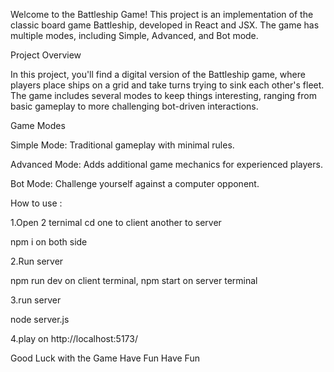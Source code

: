 Welcome to the Battleship Game! This project is an implementation of the classic board game Battleship, developed in React and JSX. The game has multiple modes, including Simple, Advanced, and Bot mode.

<p> Project Overview </p>
In this project, you'll find a digital version of the Battleship game, where players place ships on a grid and take turns trying to sink each other's fleet. The game includes several modes to keep things interesting, ranging from basic gameplay to more challenging bot-driven interactions.

<p></p>
<p>Game Modes</p>
<p>Simple Mode: Traditional gameplay with minimal rules.</p>
<p>Advanced Mode: Adds additional game mechanics for experienced players.</p>
<p>Bot Mode: Challenge yourself against a computer opponent.</p>



How to use :

<p>1.Open 2 ternimal cd one to client another to server</p>
<p> npm i on both side</p>

<p>2.Run server</p>
<p> npm run dev on client terminal, npm start on server terminal </p>

<p>3.run server</p>
<p> node server.js </p>

<p>4.play on http://localhost:5173/</p>

<p>Good Luck with the Game Have Fun Have Fun</p>
 
